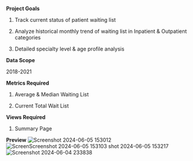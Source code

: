 **Project Goals**

1. Track current status of patient waiting list

2. Analyze historical monthly trend of waiting list in Inpatient & Outpatient categories

3. Detailed specialty level & age profile analysis

**Data Scope**

2018-2021

**Metrics Required**

1. Average & Median Waiting List

2. Current Total Wait List

**Views Required**

1. Summary Page

**Preview**
![Screenshot 2024-06-05 153012](https://github.com/charapakasaisreeharsha/Patient-Stats-Dashboard/assets/142214147/245688de-17b3-4d05-a6cf-b164a37a8a82)
![Screen![Screenshot 2024-06-05 153103](https://github.com/charapakasaisreeharsha/Patient-Stats-Dashboard/assets/142214147/eae1d98a-fb9f-493d-9b28-c24aa3dfe783)
shot 2024-06-05 153217](https://github.com/charapakasaisreeharsha/Patient-Stats-Dashboard/assets/142214147/d541854f-3b2e-492f-adcb-25fe6330c250)
![Screenshot 2024-06-04 233838](https://github.com/charapakasaisreeharsha/Patient-Stats-Dashboard/assets/142214147/801b55c0-f434-476c-89fd-5ac6e3dc3e0a)

